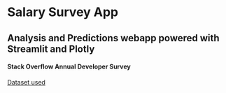 # Salary Survey App
## Analysis and Predictions webapp powered with Streamlit and Plotly

#### Stack Overflow Annual Developer Survey
[Dataset used](https://insights.stackoverflow.com/survey/)
